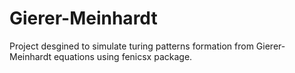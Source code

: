 # Gierer-Meinhardt
Project desgined to simulate turing patterns formation from Gierer-Meinhardt equations using fenicsx package. 
